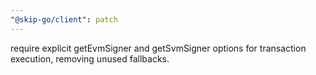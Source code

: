 ```yaml
---
"@skip-go/client": patch
---
```


require explicit getEvmSigner and getSvmSigner options for transaction execution, removing unused fallbacks.
